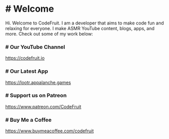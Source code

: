 # # Welcome
Hi. Welcome to CodeFruit. I am a developer that aims to make code fun and relaxing for everyone. I make ASMR YouTube content, blogs, apps, and more. Check out some of my work below:

### # Our YouTube Channel
https://codefruit.io

### # Our Latest App
https://lootr.appalanche.games

### # Support us on Patreon
https://www.patreon.com/CodeFruit

### # Buy Me a Coffee
https://www.buymeacoffee.com/codefruit
